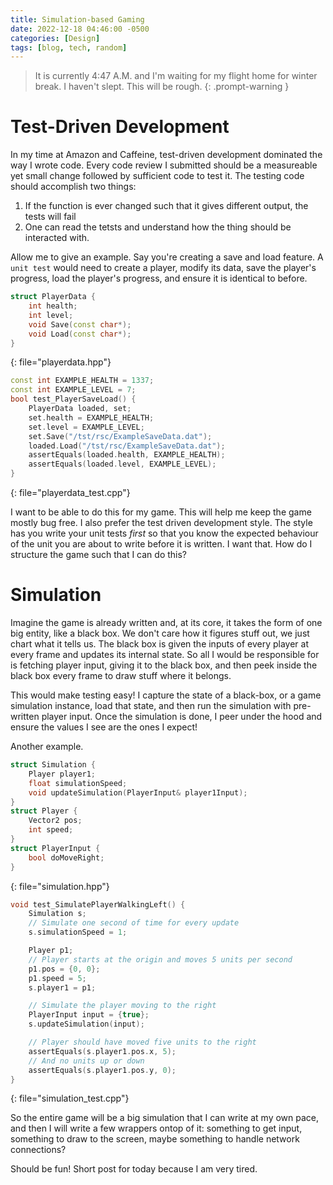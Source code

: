 ```yaml
---
title: Simulation-based Gaming
date: 2022-12-18 04:46:00 -0500
categories: [Design]
tags: [blog, tech, random]
---
```


> It is currently 4:47 A.M. and I'm waiting for my flight home for winter break. I haven't slept. This will be rough.
{: .prompt-warning }

# Test-Driven Development

In my time at Amazon and Caffeine, test-driven development dominated the way I wrote code.
Every code review I submitted should be a measureable yet small change followed by sufficient code to test it.
The testing code should accomplish two things:
1. If the function is ever changed such that it gives different output, the tests will fail
2. One can read the tetsts and understand how the thing should be interacted with.

Allow me to give an example. Say you're creating a save and load feature. A `unit test` would need to create a player, modify its data, save the player's progress, load the player's progress, and ensure it is identical to before.

```c++
struct PlayerData {
    int health;
    int level;
    void Save(const char*);
    void Load(const char*);
}
```
{: file="playerdata.hpp"}

```c++
const int EXAMPLE_HEALTH = 1337;
const int EXAMPLE_LEVEL = 7;
bool test_PlayerSaveLoad() {
    PlayerData loaded, set;
    set.health = EXAMPLE_HEALTH;
    set.level = EXAMPLE_LEVEL;
    set.Save("/tst/rsc/ExampleSaveData.dat");
    loaded.Load("/tst/rsc/ExampleSaveData.dat");
    assertEquals(loaded.health, EXAMPLE_HEALTH);
    assertEquals(loaded.level, EXAMPLE_LEVEL);
}
```
{: file="playerdata_test.cpp"}

I want to be able to do this for my game. This will help me keep the game mostly bug free. I also prefer the test driven development style. The style has you write your unit tests _first_ so that you know the expected behaviour of the unit you are about to write before it is written. I want that. How do I structure the game such that I can do this?

# Simulation

Imagine the game is already written and, at its core, it takes the form of one big entity, like a black box. We don't care how it figures stuff out, we just chart what it tells us. 
The black box is given the inputs of every player at every frame and updates its internal state.
So all I would be responsible for is fetching player input, giving it to the black box, and then peek inside the black box every frame to draw stuff where it belongs. 

This would make testing easy! I capture the state of a black-box, or a game simulation instance, load that state, and then run the simulation with pre-written player input.
Once the simulation is done, I peer under the hood and ensure the values I see are the ones I expect!

Another example.

```c++
struct Simulation {
    Player player1;
    float simulationSpeed;
    void updateSimulation(PlayerInput& player1Input);
}
struct Player {
    Vector2 pos;
    int speed;
}
struct PlayerInput {
    bool doMoveRight;
}
```
{: file="simulation.hpp"}

```c++
void test_SimulatePlayerWalkingLeft() {
    Simulation s;
    // Simulate one second of time for every update
    s.simulationSpeed = 1; 

    Player p1;
    // Player starts at the origin and moves 5 units per second
    p1.pos = {0, 0};
    p1.speed = 5; 
    s.player1 = p1;

    // Simulate the player moving to the right
    PlayerInput input = {true};
    s.updateSimulation(input);

    // Player should have moved five units to the right
    assertEquals(s.player1.pos.x, 5);
    // And no units up or down
    assertEquals(s.player1.pos.y, 0);
}
```
{: file="simulation_test.cpp"}

So the entire game will be a big simulation that I can write at my own pace, and then I will write a few wrappers ontop of it: something to get input, something to draw to the screen, maybe something to handle network connections?

Should be fun! Short post for today because I am very tired.
